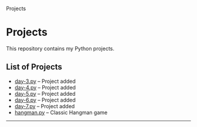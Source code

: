 Projects
# Projects

This repository contains my Python projects.

## List of Projects
- [day-3.py](day-3.py) – Project added
- [day-4.py](day-4.py) – Project added
- [day-5.py](day-5.py) – Project added
- [day-6.py](day-6.py) – Project added
- [day-7.py](day-7.py) – Project added
- [hangman.py](hangman.py) – Classic Hangman game

---

